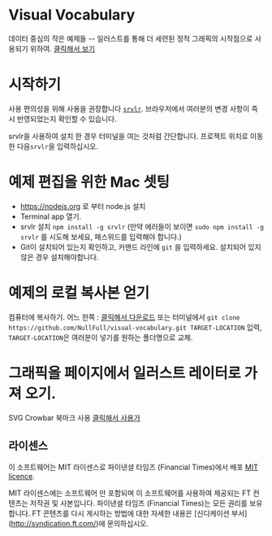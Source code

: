 # Visual Vocabulary

데이터 중심의 작은 예제들 -- 일러스트를 통해 더 세련된 정적 그래픽의 시작점으로 사용되기 위하여.
[클릭해서 보기](https://nullfull.github.io/visual-vocabulary/)


# 시작하기

사용 편의성을 위해 사용을 권장합니다 [`srvlr`](https://github.com/kavanagh/srvlr). 
브라우저에서 여러분의 변경 사항이 즉시 반영되었는지 확인할 수 있습니다.


srvlr을 사용하여 설치 한 경우 터미널을 여는 것처럼 간단합니다. 프로젝트 위치로 이동 한 다음`srvlr`을 입력하십시오.


# 예제 편집을 위한 Mac 셋팅

 * https://nodejs.org 로 부터 node.js 설치
 * Terminal app 열기.
 * srvlr 설치 `npm install -g srvlr` (만약 에러들이 보이면 `sudo npm install -g srvlr` 를 시도해 보세요, 패스위드를 입력해야 합니다.)
 * Git이 설치되어 있는지 확인하고, 커맨드 라인에 `git` 을 입력하세요. 설치되어 있지 않은 경우 설치해야합니다.


# 예제의 로컬 복사본 얻기

컴퓨터에 복사하기. 어느 한쪽 : [클릭해서 다운로드](https://github.com/NullFull/visual-vocabulary/archive/master.zip) 또는 터미널에서 `git clone https://github.com/NullFull/visual-vocabulary.git TARGET-LOCATION` 입력,  
`TARGET-LOCATION`은 여러분이 넣기를 원하는 폴더명으로 교체.


# 그래픽을 페이지에서 일러스트 레이터로 가져 오기.

SVG Crowbar 북마크 사용 [클릭해서 사용가](http://nytimes.github.io/svg-crowbar/)


## 라이센스

이 소프트웨어는 MIT 라이센스로 파이낸셜 타임즈 (Financial Times)에서 배포 [MIT licence](http://opensource.org/licenses/MIT). 


MIT 라이센스에는 소프트웨어 만 포함되며 이 소프트웨어를 사용하여 제공되는 FT 컨텐츠는 저작권 및 사본입니다. 파이낸셜 타임즈 (Financial Times)는 모든 권리를 보유합니다. FT 콘텐츠를 다시 게시하는 방법에 대한 자세한 내용은 [신디케이션 부서] (http://syndication.ft.com/)에 문의하십시오.
